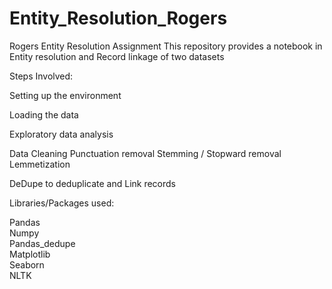 # Entity_Resolution_Rogers
Rogers Entity Resolution Assignment
This repository provides a notebook in Entity resolution and Record linkage of two datasets

Steps Involved:

Setting up the environment

Loading the data

Exploratory data analysis 

Data Cleaning
Punctuation removal
Stemming / Stopward removal
Lemmetization

DeDupe to deduplicate and Link records



Libraries/Packages used:

Pandas\
Numpy\
Pandas_dedupe\
Matplotlib\
Seaborn\
NLTK
